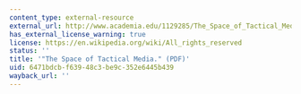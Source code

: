 ```yaml
---
content_type: external-resource
external_url: http://www.academia.edu/1129285/The_Space_of_Tactical_Media
has_external_license_warning: true
license: https://en.wikipedia.org/wiki/All_rights_reserved
status: ''
title: '"The Space of Tactical Media." (PDF)'
uid: 6471bdcb-f639-48c3-be9c-352e6445b439
wayback_url: ''
---
```

